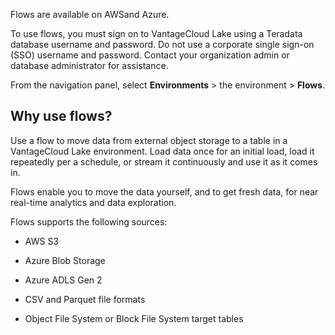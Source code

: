 Flows are available on AWSand Azure.

To use flows, you must sign on to VantageCloud Lake using a Teradata database username and password. Do not use a corporate single sign-on (SSO) username and password. Contact your organization admin or database administrator for assistance.

From the navigation panel, select **Environments** > the environment > **Flows**.

## Why use flows?


Use a flow to move data from external object storage to a table in a VantageCloud Lake environment. Load data once for an initial load, load it repeatedly per a schedule, or stream it continuously and use it as it comes in.

Flows enable you to move the data yourself, and to get fresh data, for near real-time analytics and data exploration.

Flows supports the following sources:

-   AWS S3


-   Azure Blob Storage


-   Azure ADLS Gen 2


-   CSV and Parquet file formats


-   Object File System or Block File System target tables


